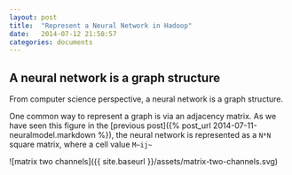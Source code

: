 ```yaml
---
layout: post
title:  "Represent a Neural Network in Hadoop"
date:   2014-07-12 21:58:57
categories: documents
---
```


## A neural network is a graph structure

From computer science perspective, a neural network is a graph
structure.

One common way to represent a graph is via an adjacency matrix. As we
have seen this figure in the [previous post]({% post_url
2014-07-11-neuralmodel.markdown %}), the neural network is represented
as a `N*N` square matrix, where a cell value `M~ij~`

![matrix two channels]({{ site.baseurl
 }}/assets/matrix-two-channels.svg)
 
